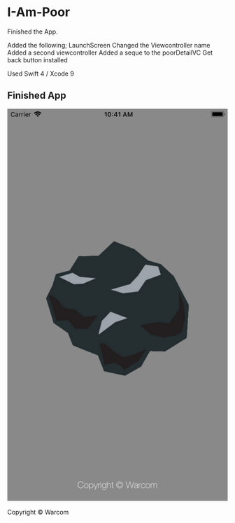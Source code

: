 # I-Am-Poor
Finished the App.

Added the following;
LaunchScreen
Changed the Viewcontroller name
Added a second viewcontroller
Added a seque to the poorDetailVC
Get back button installed

Used Swift 4 / Xcode 9

## Finished App
![Finished App](https://github.com/warkeljr/I-Am-Poor-iOS11-master/blob/Nav-setup/Poor-LaunchScreen.png)



Copyright © Warcom
